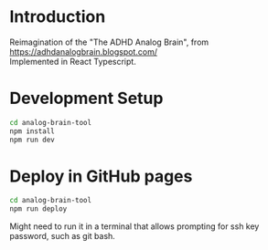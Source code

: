# Introduction

Reimagination of the "The ADHD Analog Brain", from https://adhdanalogbrain.blogspot.com/  
Implemented in React Typescript.

# Development Setup

```bash
cd analog-brain-tool
npm install
npm run dev
```

# Deploy in GitHub pages

```bash
cd analog-brain-tool
npm run deploy
```

Might need to run it in a terminal that allows prompting for ssh key password, such as git bash.
